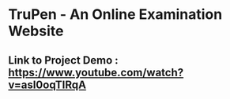 # TruPen - An Online Examination Website
## Link to Project Demo : https://www.youtube.com/watch?v=asI0oqTIRqA